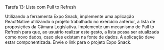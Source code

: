 Tarefa 13: Lista com Pull to Refresh

Utilizando a ferramenta Expo Snack, implemente uma aplicação ReactNative utilizando o projeto trabalhado no exercício anterior, a lista de proposições da Câmara Legislativa.
Implemente um mecanismo de Pull to Refresh para que, ao usuário realizar este gesto, a lista possa ser atualizada como novo dados, caso eles existam na fonte de dados.
A aplicação deve estar componentizada.
Envie o link para o projeto Expo Snack.